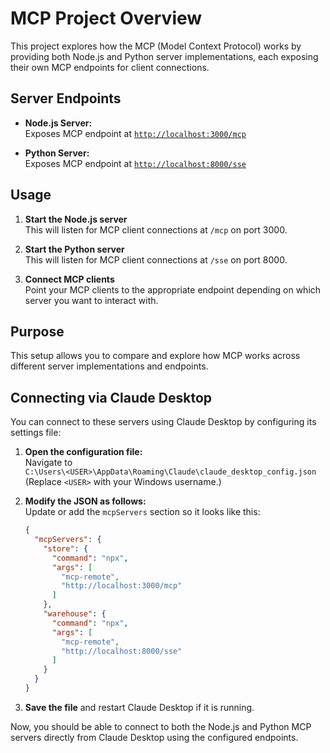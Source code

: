 # MCP Project Overview

This project explores how the MCP (Model Context Protocol) works by providing both Node.js and Python server implementations, each exposing their own MCP endpoints for client connections.

## Server Endpoints

- **Node.js Server:**  
  Exposes MCP endpoint at [`http://localhost:3000/mcp`](http://localhost:3000/mcp)

- **Python Server:**  
  Exposes MCP endpoint at [`http://localhost:8000/sse`](http://localhost:8000/sse)

## Usage

1. **Start the Node.js server**  
   This will listen for MCP client connections at `/mcp` on port 3000.

2. **Start the Python server**  
   This will listen for MCP client connections at `/sse` on port 8000.

3. **Connect MCP clients**  
   Point your MCP clients to the appropriate endpoint depending on which server you want to interact with.

## Purpose

This setup allows you to compare and explore how MCP works across different server implementations and endpoints.


## Connecting via Claude Desktop

You can connect to these servers using Claude Desktop by configuring its settings file:

1. **Open the configuration file:**  
   Navigate to  
   `C:\Users\<USER>\AppData\Roaming\Claude\claude_desktop_config.json`  
   (Replace `<USER>` with your Windows username.)

2. **Modify the JSON as follows:**  
   Update or add the `mcpServers` section so it looks like this:

   ```json
   {
     "mcpServers": {
       "store": {
         "command": "npx",
         "args": [
           "mcp-remote",
           "http://localhost:3000/mcp"
         ]
       },
       "warehouse": {
         "command": "npx",
         "args": [
           "mcp-remote",
           "http://localhost:8000/sse"
         ]
       }
     }
   }
   ```

3. **Save the file** and restart Claude Desktop if it is running.

Now, you should be able to connect to both the Node.js and Python MCP servers directly from Claude Desktop using the configured endpoints.



